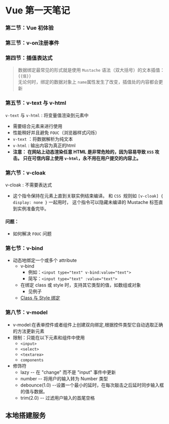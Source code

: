 # Vue 第一天笔记

### 第二节：Vue 初体验

### 第三节：v-on注册事件

### 第四节：插值表达式

> 数据绑定最常见的形式就是使用 `Mustache` 语法（双大括号）的文本插值：`{{值}}` <br>
> 无论何时，绑定的数据对象上 `name`属性发生了改变，插值处的内容都会更新

### 第五节：v-text 与 v-html

`v-text` 与 `v-html` : 将变量值渲染到元素中
- 需要结合元素来进行使用
- 性能稍好并且避免 `FOUC`（浏览器样式闪烁）
- `v-text` ：将数据解析为纯文本
- `v-html` : 输出内容为真正的html
- **注意：
    在网站上动态渲染任意 HTML 是非常危险的，因为容易导致 `XSS` 攻击。
    只在可信内容上使用 `v-html`，永不用在用户提交的内容上。**

### 第六节：v-cloak

v-cloak : 不需要表达式
- 这个指令保持在元素上直到关联实例结束编译。
  和 `CSS `规则如 `[v-cloak] { display: none }` 一起用时，
  这个指令可以隐藏未编译的 Mustache 标签直到实例准备完毕。


#### 问题：

- 如何解决 `FOUC` 问题


### 第七节：v-bind

- 动态地绑定一个或多个 attribute
    + v-bind
        * 例如：`<input type="text" v-bind:value="text">`
        * 简写：`<input type="text" :value="text">`
    + 在绑定 class 或 style 时，支持其它类型的值，如数组或对象
        * 见例子
    + [Class 与 Style 绑定](http://v1-cn.vuejs.org/guide/class-and-style.html#数组语法-1)


### 第八节：v-model

- v-model:在表单控件或者组件上创建双向绑定,根据控件类型它自动选取正确的方法更新元素
- 限制：只能在以下元素和组件中使用
    + `<input>`
    + `<select>`
    + `<textarea>`
    + `components`
- 修饰符
    + lazy -- 在 "change" 而不是 "input" 事件中更新
    + number -- 将用户的输入转为 Number 类型
    + debounce(1.0) --设置一个最小的延时，在每次敲击之后延时同步输入框的值与数据。
    + trim(2.0) -- 过滤用户输入的首尾空格



















## 本地搭建服务
